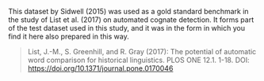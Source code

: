 This dataset by Sidwell (2015) was used as a gold standard benchmark in the study of List et al. (2017) on automated cognate detection. It forms part of the test dataset used in this study, and it was in the form in which you find it here also prepared in this way.

> List, J.-M., S. Greenhill, and R. Gray (2017): The potential of automatic word comparison for historical linguistics. PLOS ONE 12.1. 1-18. DOI: https://doi.org/10.1371/journal.pone.0170046




